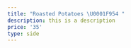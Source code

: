 ```yaml
---
title: "Roasted Potatoes \U0001F954 "
description: this is a description
price: '35'
type: side
---
```


